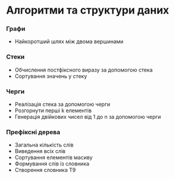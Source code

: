 # Алгоритми та структури даних

### Графи

- Найкоротший шлях між двома вершинами

### Стеки

- Обчислення постфіксного виразу за допомогою стека
- Сортування значень у стеку

### Черги

- Реалізація стека за допомогою черги
- Розгорнути перші k елементів
- Генерація двійкових чисел від 1 до n за допомогою черги

### Префіксні дерева

- Загальна кількість слів
- Виведення всіх слів
- Сортування елементів масиву
- Формування слів із словника
- Створення словника T9
